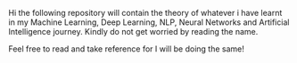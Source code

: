 Hi the following repository will contain the theory of whatever i have learnt in my Machine Learning, Deep Learning, NLP, Neural Networks and Artificial Intelligence journey. 
Kindly do not get worried by reading the name.


Feel free to read and take reference for I will be doing the same!
